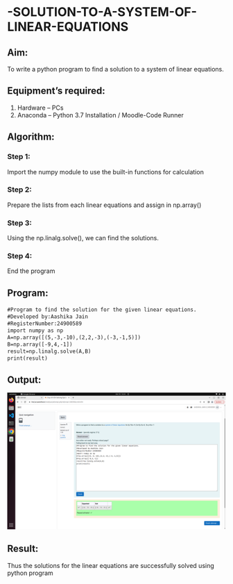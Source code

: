 # -SOLUTION-TO-A-SYSTEM-OF-LINEAR-EQUATIONS
## Aim:
To write a python program to find a solution to a system of linear equations.
## Equipment’s required:
1. 	Hardware – PCs
2. 	Anaconda – Python 3.7 Installation / Moodle-Code Runner
## Algorithm:
### Step 1: 
Import the numpy module to use the built-in functions for calculation
### Step 2: 
Prepare the lists from each linear equations and assign in np.array()
### Step 3: 
Using the np.linalg.solve(), we can find the solutions.
### Step 4: 
End the program
## Program:
```
#Program to find the solution for the given linear equations.
#Developed by:Aashika Jain
#RegisterNumber:24900589
import numpy as np
A=np.array([(5,-3,-10),(2,2,-3),(-3,-1,5)])
B=np.array([-9,4,-1])
result=np.linalg.solve(A,B)
print(result)
```  
## Output:
![output](output.png)


## Result: 
Thus the solutions for the linear equations are successfully solved using python program


